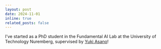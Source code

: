 ```yaml
---
layout: post
date: 2024-11-01
inline: true
related_posts: false
---
```


I've started as a PhD student in the Fundamental AI Lab at the University of Technology Nuremberg, supervised by <a href='https://yukimasano.github.io/'>Yuki Asano</a>!